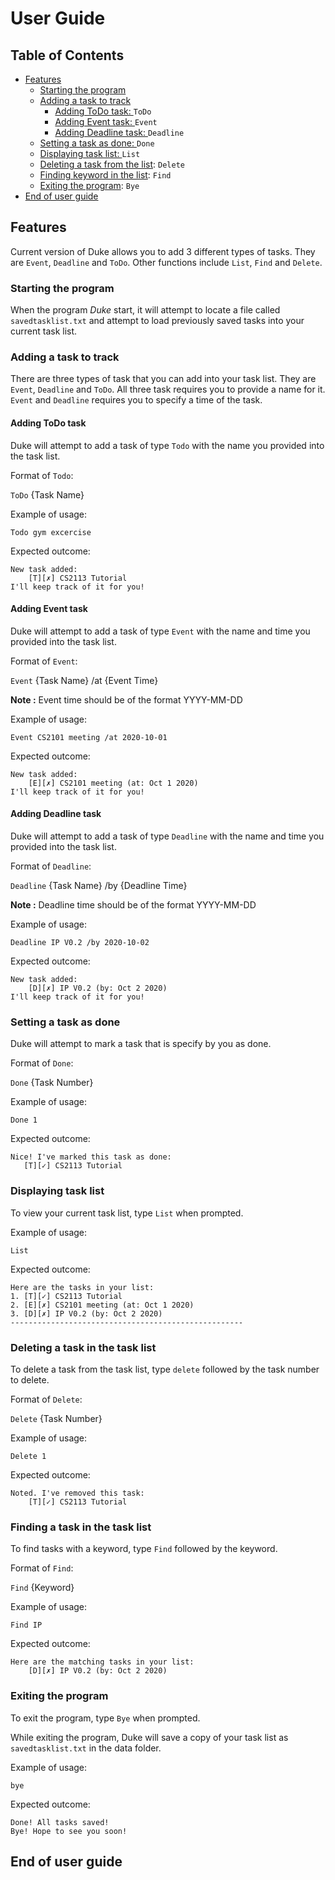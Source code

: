 # User Guide

## Table of Contents
* [Features](#features)
    * [Starting the program](#starting-the-program)
    * [Adding a task to track](#adding-a-task-to-track)
        * [Adding ToDo task: ](#adding-todo-task) `ToDo`
        * [Adding Event task: ](#adding-event-task) `Event`
        * [Adding Deadline task: ](#adding-deadline-task) `Deadline`
    * [Setting a task as done: ](#setting-a-task-as-done) `Done`
    * [Displaying task list: ](#displaying-task-list) `List`
    * [Deleting a task from the list](#deleting-a-task-from-the-list): `Delete`
    * [Finding keyword in the list](#finding-keyword-in-the-list): `Find`
    * [Exiting the program](#exiting-the-program): `Bye`
* [End of user guide](#end-of-user-guide)

## Features
Current version of Duke allows you to add 3 different types of tasks.
They are `Event`, `Deadline` and `ToDo`.
Other functions include `List`, `Find` and `Delete`.

### Starting the program
When the program _Duke_ start, it will attempt to locate a file called `savedtasklist.txt` and attempt to load previously saved tasks into your current task list.

### Adding a task to track
There are three types of task that you can add into your task list. They are `Event`, `Deadline` and `ToDo`. All three task requires you to provide a name for it. `Event` and `Deadline` requires you to specify a time of the task. 

#### Adding ToDo task
Duke will  attempt to add a task of type `Todo` with the name you provided into the task list.

Format of `Todo`:

`ToDo` {Task Name}

Example of usage: 
```
Todo gym excercise
```
Expected outcome:
```
New task added:
    [T][✗] CS2113 Tutorial
I'll keep track of it for you!
```

#### Adding Event task
Duke will  attempt to add a task of type `Event` with the name and time you provided into the task list.

Format of `Event`:

`Event` {Task Name} /at {Event Time}

**Note :** Event time should be of the format YYYY-MM-DD 

Example of usage: 
```
Event CS2101 meeting /at 2020-10-01
```
Expected outcome:
```
New task added:
    [E][✗] CS2101 meeting (at: Oct 1 2020)
I'll keep track of it for you!
```

#### Adding Deadline task
Duke will  attempt to add a task of type `Deadline` with the name and time you provided into the task list.

Format of `Deadline`:

`Deadline` {Task Name} /by {Deadline Time}

**Note :** Deadline time should be of the format YYYY-MM-DD 

Example of usage: 
```
Deadline IP V0.2 /by 2020-10-02
```
Expected outcome:
```
New task added:
    [D][✗] IP V0.2 (by: Oct 2 2020)
I'll keep track of it for you!
```

### Setting a task as done
Duke will  attempt to mark a task that is specify by you as done.

Format of `Done`:

`Done` {Task Number}

Example of usage: 
```
Done 1
```
Expected outcome:
```
Nice! I've marked this task as done:
   [T][✓] CS2113 Tutorial
```

### Displaying task list
To view your current task list, type `List` when prompted. 

Example of usage: 
```
List
```
Expected outcome:
```
Here are the tasks in your list:
1. [T][✓] CS2113 Tutorial
2. [E][✗] CS2101 meeting (at: Oct 1 2020)
3. [D][✗] IP V0.2 (by: Oct 2 2020)
----------------------------------------------------
```

### Deleting a task in the task list
To delete a task from the task list, type `delete` followed by the task number to delete.

Format of `Delete`:

`Delete` {Task Number}

Example of usage: 
```
Delete 1
```
Expected outcome:
```
Noted. I've removed this task:
    [T][✓] CS2113 Tutorial
```

### Finding a task in the task list
To find tasks with a keyword, type `Find` followed by the keyword.

Format of `Find`:

`Find` {Keyword}

Example of usage: 
```
Find IP
```
Expected outcome:
```
Here are the matching tasks in your list:
    [D][✗] IP V0.2 (by: Oct 2 2020)
```

### Exiting the program
To exit the program, type `Bye` when prompted.

While exiting the program, Duke will save a copy of your task list as `savedtasklist.txt` in the data folder.

Example of usage: 
```
bye
```
Expected outcome:
```
Done! All tasks saved!
Bye! Hope to see you soon!
```

## End of user guide
